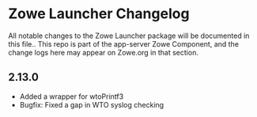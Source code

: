 # Zowe Launcher Changelog

All notable changes to the Zowe Launcher package will be documented in this file..
This repo is part of the app-server Zowe Component, and the change logs here may appear on Zowe.org in that section.

## 2.13.0
- Added a wrapper for wtoPrintf3
- Bugfix: Fixed a gap in WTO syslog checking